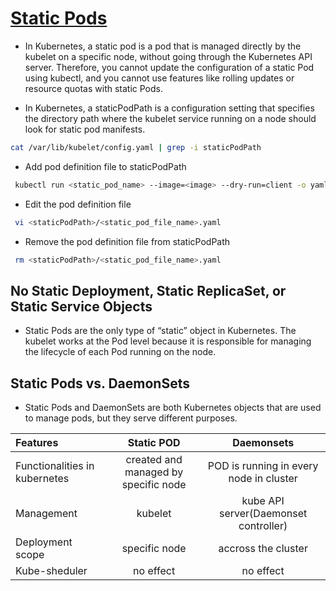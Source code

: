 # [Static Pods](https://kubernetes.io/docs/tasks/configure-pod-container/static-pod/)

- In Kubernetes, a static pod is a pod that is managed directly by the kubelet on a specific node, without going through the Kubernetes API server. Therefore, you cannot update the configuration of a static Pod using kubectl, and you cannot use features like rolling updates or resource quotas with static Pods.

- In Kubernetes, a staticPodPath is a configuration setting that specifies the directory path where the kubelet service running on a node should look for static pod manifests.

```sh
cat /var/lib/kubelet/config.yaml | grep -i staticPodPath
```

- Add pod definition file to staticPodPath

```sh
 kubectl run <static_pod_name> --image=<image> --dry-run=client -o yaml > <staticPodPath>/<static_pod_file_name>.yaml
```

- Edit the pod definition file

```sh
 vi <staticPodPath>/<static_pod_file_name>.yaml
```

- Remove the pod definition file from staticPodPath

```sh
 rm <staticPodPath>/<static_pod_file_name>.yaml
```

## No Static Deployment, Static ReplicaSet, or Static Service Objects

- Static Pods are the only type of “static” object in Kubernetes. The kubelet works at the Pod level because it is responsible for managing the lifecycle of each Pod running on the node.

## Static Pods vs. DaemonSets

- Static Pods and DaemonSets are both Kubernetes objects that are used to manage pods, but they serve different purposes.

| Features                      |              Static POD              |               Daemonsets                |
| :---------------------------- | :----------------------------------: | :-------------------------------------: |
| Functionalities in kubernetes | created and managed by specific node | POD is running in every node in cluster |
| Management                    |               kubelet                |  kube API server(Daemonset controller)  |
| Deployment scope              |            specific node             |           accross the cluster           |
| Kube-sheduler                 |              no effect               |                no effect                |
